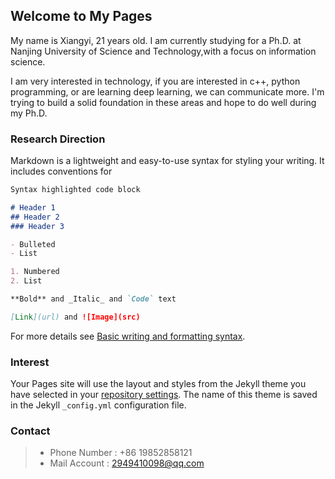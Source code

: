 ## Welcome to My Pages

My name is Xiangyi, 21 years old. I am currently studying for a Ph.D. at Nanjing University of Science and Technology,with a focus on information science.

I am very interested in technology, if you are interested in c++, python programming, or are learning deep learning, we can communicate more. I'm trying to build a solid foundation in these areas and hope to do well during my Ph.D.

### Research Direction

Markdown is a lightweight and easy-to-use syntax for styling your writing. It includes conventions for

```markdown
Syntax highlighted code block

# Header 1
## Header 2
### Header 3

- Bulleted
- List

1. Numbered
2. List

**Bold** and _Italic_ and `Code` text

[Link](url) and ![Image](src)
```

For more details see [Basic writing and formatting syntax](https://docs.github.com/en/github/writing-on-github/getting-started-with-writing-and-formatting-on-github/basic-writing-and-formatting-syntax).

### Interest

Your Pages site will use the layout and styles from the Jekyll theme you have selected in your [repository settings](https://github.com/SouthBay1005/Xiangyi.github.io/settings/pages). The name of this theme is saved in the Jekyll `_config.yml` configuration file.

### Contact
> - Phone Number : +86 19852858121
> - Mail Account : 2949410098@qq.com
